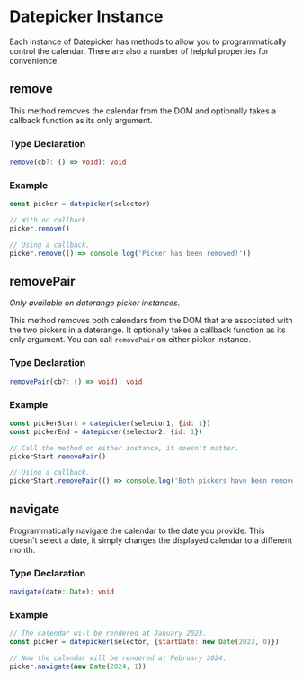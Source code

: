 # Datepicker Instance

Each instance of Datepicker has methods to allow you to programmatically control
the calendar. There are also a number of helpful properties for convenience.

## remove

This method removes the calendar from the DOM and optionally takes a callback
function as its only argument.

### Type Declaration

```typescript
remove(cb?: () => void): void
```

### Example

```javascript
const picker = datepicker(selector)

// With no callback.
picker.remove()

// Using a callback.
picker.remove(() => console.log('Picker has been removed!'))
```

## removePair

_Only available on daterange picker instances._

This method removes both calendars from the DOM that are associated with the two
pickers in a daterange. It optionally takes a callback function as its only
argument. You can call `removePair` on either picker instance.

### Type Declaration

```typescript
removePair(cb?: () => void): void
```

### Example

```javascript
const pickerStart = datepicker(selector1, {id: 1})
const pickerEnd = datepicker(selector2, {id: 1})

// Call the method on either instance, it doesn't matter.
pickerStart.removePair()

// Using a callback.
pickerStart.removePair(() => console.log('Both pickers have been removed!'))
```

## navigate

Programmatically navigate the calendar to the date you provide. This doesn't
select a date, it simply changes the displayed calendar to a different month.

### Type Declaration

```typescript
navigate(date: Date): void
```

### Example

```javascript
// The calendar will be rendered at January 2023.
const picker = datepicker(selector, {startDate: new Date(2023, 0)})

// Now the calendar will be rendered at February 2024.
picker.navigate(new Date(2024, 1))
```
